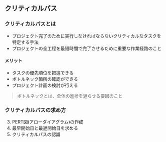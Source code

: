 ## クリティカルパス
### クリティカルパスとは
- プロジェクト完了のために実行しなければならないクリティカルなタスクを特定する手法
- プロジェクトの全工程を最短時間で完了させるために重要な作業経路のこと

#### メリット
- タスクの優先順位を把握できる
- ボトルネック箇所の確認ができる
- プロジェクト計画の検討が行える

> ボトルネックとは、全体の進捗を遅らせる要因のこと  

### クリティカルパスの求め方
3. PERT図(アローダイアグラム)の作成
4. 最早開始日と最遅開始日を求める
5. クリティカルパスの認識

